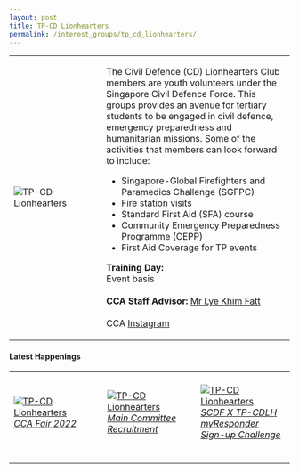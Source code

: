 ```yaml
---
layout: post
title: TP-CD Lionhearters
permalink: /interest_groups/tp_cd_lionhearters/
---
```

<div>
    <table>
        <tr>
            <td style="width:33%"><image src="/images/CCA_tp_cd_lionhearters.jpg" style="display:block;margin-left:auto;margin-right:auto;" alt="TP-CD Lionhearters"></image></td>
            <td>
                <p>
                    The Civil Defence (CD) Lionhearters Club members are youth volunteers under the Singapore Civil Defence Force. This groups provides an avenue for tertiary students to be engaged in civil defence, emergency preparedness and humanitarian missions. Some of the activities that members can look forward to include:
                </p>
                    <ul>
                        <li>Singapore-Global Firefighters and Paramedics Challenge (SGFPC)</li>
                        <li>Fire station visits</li>
                        <li>Standard First Aid (SFA) course</li>
                        <li>Community Emergency Preparedness Programme (CEPP)</li>
                        <li>First Aid Coverage for TP events</li>
                    </ul>
                <p>
                    <b>Training Day:</b><br>
                    Event basis<br>
                    <br>
                    <b>CCA Staff Advisor:</b> <a href="mailto:khimfatt@tp.edu.sg">Mr Lye Khim Fatt</a><br>
                    <br>
                    CCA <a href="https://www.instagram.com/tpcdlionhearters">Instagram</a>
                </p>
            </td>
        </tr>
    </table>
</div>

#### Latest Happenings

<div>
    <table>
        <tr>
            <td style="width:33%"><br>
                <a href="https://www.instagram.com/p/CcpNLKBJes5/">
                    <image src="/images/Interest Groups/LIONHEARTERS_CCA Fair 2022.png" style="display:block;margin-left:auto;margin-right:auto;" alt="TP-CD Lionhearters">
                    <h6 style="margin-top:0%">CCA Fair 2022</h6>
                    </image>
                </a>
            </td>
            <td style="width:33%"><br>
                <a href="https://www.instagram.com/p/CbtRxKgvW3e/">
                    <image src="/images/Interest Groups/LIONHEARTERS_Main Committee Recruitment.png" style="display:block;margin-left:auto;margin-right:auto;" alt="TP-CD Lionhearters">
                    <h6 style="margin-top:0%">Main Committee Recruitment</h6>
                    </image>
                </a>
            </td>
            <td style="width:33%"><br>
                <a href="https://www.instagram.com/p/CaBfr1uv_zA/">
                    <image src="/images/Interest Groups/LIONHEARTERS_SCDF X TP-CDLH myResponder Sign-up Challenge.png" style="display:block;margin-left:auto;margin-right:auto;" alt="TP-CD Lionhearters">
                    <h6 style="margin-top:0%">SCDF X TP-CDLH myResponder Sign-up Challenge</h6>
                    </image>
                </a>
            </td>
        </tr>
    </table>
</div>